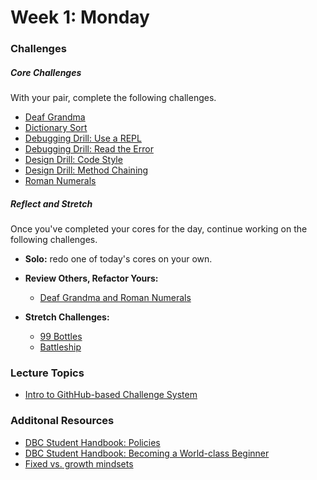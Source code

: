 # Week 1:  Monday

### Challenges

##### Core Challenges
With your pair, complete the following challenges.

- [Deaf Grandma](https://github.com/grasshoppers-2014/deaf-grandma-challenge)
- [Dictionary Sort](https://github.com/grasshoppers-2014/dictionary-sort-challenge)
- [Debugging Drill: Use a REPL](https://github.com/grasshoppers-2014/debugging-drill-use-a-repl-challenge)
- [Debugging Drill: Read the Error](https://github.com/grasshoppers-2014/debugging-drill-read-the-error-challenge)
- [Design Drill: Code Style](https://github.com/grasshoppers-2014/design-drill-code-style-challenge)
- [Design Drill: Method Chaining](https://github.com/grasshoppers-2014/design-drill-method-chaining-challenge)
- [Roman Numerals](https://github.com/grasshoppers-2014/roman-numerals-challenge)

##### Reflect and Stretch
Once you've completed your cores for the day, continue working on the following challenges.

- **Solo:** redo one of today's cores on your own.

- **Review Others, Refactor Yours:**
  - [Deaf Grandma and Roman Numerals](https://github.com/grasshoppers-2014/review-others-refactor-yours-deaf-grandma-roman-numerals-challenge)

- **Stretch Challenges:**
  - [99 Bottles](https://github.com/grasshoppers-2014/99-bottles-challenge)
  - [Battleship](https://github.com/grasshoppers-2014/battleship-challenge)


### Lecture Topics
* [Intro to GithHub-based Challenge System](../resources/lectures.md#github-based-challenge-system)

### Additonal Resources
* [DBC Student Handbook:  Policies](http://socrates.devbootcamp.com/labs/student-handbook/introduction/dbc-policies)
* [DBC Student Handbook:  Becoming a World-class Beginner](http://socrates.devbootcamp.com/labs/student-handbook/introduction/becoming-a-world-class-beginner)
* [Fixed vs. growth mindsets](http://qedfoundation.org/wp-content/uploads/2012/12/dweck_mindset.png)
